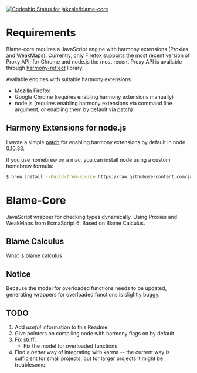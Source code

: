 
[ ![Codeship Status for jakzale/blame-core](https://codeship.io/projects/8e6c6a30-3826-0132-6f33-4e7a21b2ccbb/status)](https://codeship.io/projects/41913)

# Requirements

Blame-core requires a JavaScript engine with harmony extensions (Proxies and WeakMaps).  Currently, only Firefox supports the most recent version of Proxy API; for Chrome and node.js the most recent Proxy API is available through [harmony-reflect](https://github.com/tvcutsem/harmony-reflect) library.

Available engines with suitable harmony extensions

- Mozilla Firefox
- Google Chrome (requires enabling harmony extensions manually)
- node.js (requires enabling harmony extensions via command line argument, or enabling them by default via patch)

## Harmony Extensions for node.js

I wrote a simple [patch](https://gist.github.com/jakzale/1c24dd011a7b53fec3ca) for enabling harmony extensions by default in node 0.10.33.

If you use homebrew on a mac, you can install node using a custom homebrew formula:
```bash
$ brew install --build-from-source https://raw.githubusercontent.com/jakzale/blame-core/master/node.rb
```


Blame-Core
==============
JavaScript wrapper for checking types dynamically. Using Proxies and WeakMaps from EcmaScript 6. Based on Blame Calculus.

Blame Calculus
--------------
What is blame calculus

Notice
------
Because the model for overloaded functions needs to be updated, generating wrappers for overloaded functions is slightly buggy.

TODO
----
1. Add *useful* information to this Readme
2. Give pointers on compiling node with harmony flags on by default
3. Fix stuff:
    - Fix the model for overloaded functions
4. Find a *better* way of integrating with karma -- the current way is sufficient for small projects, but for larger projects it might be troublesome.
